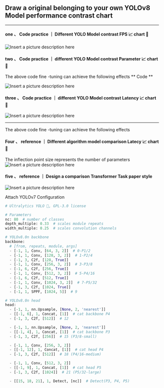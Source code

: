 ##  Draw a original belonging to your own YOLOv8 Model performance contrast chart 

-----------------------

####  one 、 Code practice ｜ Different YOLO Model contrast  FPS 📈  chart 🚀
![ Insert a picture description here ](https://img-blog.csdnimg.cn/e26c5a8a5e994e1baa218444687c5960.png)

####  two 、 Code practice ｜ different YOLO Model contrast   Parameter  📈  chart 🚀

 The above code fine -tuning can achieve the following effects 
** Code **

![ Insert a picture description here ](https://img-blog.csdnimg.cn/c8f7b314e055462f9f9c53a6e768e1d6.png)

####  three 、 Code practice ｜ different YOLO Model contrast  Latency 📈  chart 🚀
![ Insert a picture description here ](https://img-blog.csdnimg.cn/04345f2154724675906dedfd0a857dde.png)

------------------
 The above code fine -tuning can achieve the following effects 
####  Four 、 reference ｜ Different algorithm model comparison  Latecy 📈  chart 🚀
 The inflection point size represents the number of parameters 
![ Insert a picture description here ](https://img-blog.csdnimg.cn/23edd96716464d8ebc6b4e716fe1dc5a.png)
####  five 、 reference ｜ Design a comparison Transformer Task paper style 
![ Insert a picture description here ](https://img-blog.csdnimg.cn/23edd96716464d8ebc6b4e716fe1dc5a.png)

 Attach YOLOv7 Configuration 
```python
# Ultralytics YOLO 🚀, GPL-3.0 license

# Parameters
nc: 80  # number of classes
depth_multiple: 0.33  # scales module repeats
width_multiple: 0.25  # scales convolution channels

# YOLOv8.0n backbone
backbone:
  # [from, repeats, module, args]
  - [-1, 1, Conv, [64, 3, 2]]  # 0-P1/2
  - [-1, 1, Conv, [128, 3, 2]]  # 1-P2/4
  - [-1, 3, C2f, [128, True]]
  - [-1, 1, Conv, [256, 3, 2]]  # 3-P3/8
  - [-1, 6, C2f, [256, True]]
  - [-1, 1, Conv, [512, 3, 2]]  # 5-P4/16
  - [-1, 6, C2f, [512, True]]
  - [-1, 1, Conv, [1024, 3, 2]]  # 7-P5/32
  - [-1, 3, C2f, [1024, True]]
  - [-1, 1, SPPF, [1024, 5]]  # 9

# YOLOv8.0n head
head:
  - [-1, 1, nn.Upsample, [None, 2, 'nearest']]
  - [[-1, 6], 1, Concat, [1]]  # cat backbone P4
  - [-1, 3, C2f, [512]]  # 12

  - [-1, 1, nn.Upsample, [None, 2, 'nearest']]
  - [[-1, 4], 1, Concat, [1]]  # cat backbone P3
  - [-1, 3, C2f, [256]]  # 15 (P3/8-small)

  - [-1, 1, Conv, [256, 3, 2]]
  - [[-1, 12], 1, Concat, [1]]  # cat head P4
  - [-1, 3, C2f, [512]]  # 18 (P4/16-medium)

  - [-1, 1, Conv, [512, 3, 2]]
  - [[-1, 9], 1, Concat, [1]]  # cat head P5
  - [-1, 3, C2f, [1024]]  # 21 (P5/32-large)

  - [[15, 18, 21], 1, Detect, [nc]]  # Detect(P3, P4, P5)
```